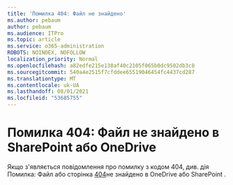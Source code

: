 ```yaml
---
title: 'Помилка 404: Файл не знайдено'
ms.author: pebaum
author: pebaum
ms.audience: ITPro
ms.topic: article
ms.service: o365-administration
ROBOTS: NOINDEX, NOFOLLOW
localization_priority: Normal
ms.openlocfilehash: a82edfe215e138af40c2105f065b0dc9502db3c8
ms.sourcegitcommit: 540a4e2515f7cfddee65519046454fc4437cd287
ms.translationtype: MT
ms.contentlocale: uk-UA
ms.lasthandoff: 08/01/2021
ms.locfileid: "53685755"
---
```

# <a name="error-404-file-not-found-in-sharepoint-or-onedrive"></a>Помилка 404: Файл не знайдено в SharePoint або OneDrive

Якщо з'являється повідомлення про помилку з кодом 404, див. дія Помилка: Файл або сторінка [404](/sharepoint/troubleshoot/administration/error-404-onedrive-sharepoint)не знайдено в OneDrive або SharePoint .